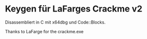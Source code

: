 # Keygen für LaFarges Crackme v2
Disassembliert in C mit x64dbg und Code::Blocks.

Thanks to LaFarge for the crackme.exe 


